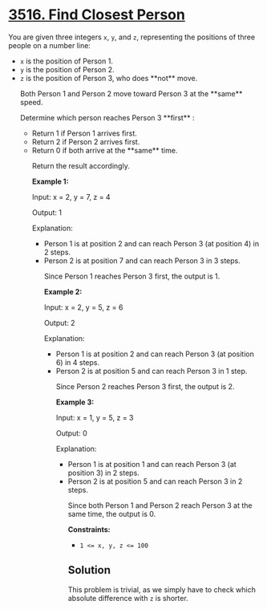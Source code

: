 # [3516. Find Closest Person](https://leetcode.com/problems/find-closest-person/description/?envType=daily-question&envId=2025-09-04)

<p data-end="116" data-start="0">You are given three integers <code data-end="33" data-start="30">x</code>, <code data-end="38" data-start="35">y</code>, and <code data-end="47" data-start="44">z</code>, representing the positions of three people on a number line:

<ul data-end="252" data-start="118">
<li data-end="154" data-start="118"><code data-end="123" data-start="120">x</code> is the position of Person 1.
<li data-end="191" data-start="155"><code data-end="160" data-start="157">y</code> is the position of Person 2.
<li data-end="252" data-start="192"><code data-end="197" data-start="194">z</code> is the position of Person 3, who does **not**  move.

<p data-end="322" data-start="254">Both Person 1 and Person 2 move toward Person 3 at the **same**  speed.

<p data-end="372" data-start="324">Determine which person reaches Person 3 **first** :

<ul data-end="505" data-start="374">
<li data-end="415" data-start="374">Return 1 if Person 1 arrives first.
<li data-end="457" data-start="416">Return 2 if Person 2 arrives first.
<li data-end="505" data-start="458">Return 0 if both arrive at the **same**  time.

<p data-end="537" data-is-last-node="" data-is-only-node="" data-start="507">Return the result accordingly.

**Example 1:**

<div class="example-block">
Input: x = 2, y = 7, z = 4

Output: 1

Explanation:

<ul data-end="258" data-start="113">
<li data-end="193" data-start="113">Person 1 is at position 2 and can reach Person 3 (at position 4) in 2 steps.
<li data-end="258" data-start="194">Person 2 is at position 7 and can reach Person 3 in 3 steps.

<p data-end="317" data-is-last-node="" data-is-only-node="" data-start="260">Since Person 1 reaches Person 3 first, the output is 1.

**Example 2:**

<div class="example-block">
Input: x = 2, y = 5, z = 6

Output: 2

Explanation:

<ul data-end="245" data-start="92">
<li data-end="174" data-start="92">Person 1 is at position 2 and can reach Person 3 (at position 6) in 4 steps.
<li data-end="245" data-start="175">Person 2 is at position 5 and can reach Person 3 in 1 step.

<p data-end="304" data-is-last-node="" data-is-only-node="" data-start="247">Since Person 2 reaches Person 3 first, the output is 2.

**Example 3:**

<div class="example-block">
Input: x = 1, y = 5, z = 3

Output: 0

Explanation:

<ul data-end="245" data-start="92">
<li data-end="174" data-start="92">Person 1 is at position 1 and can reach Person 3 (at position 3) in 2 steps.
<li data-end="245" data-start="175">Person 2 is at position 5 and can reach Person 3 in 2 steps.

<p data-end="304" data-is-last-node="" data-is-only-node="" data-start="247">Since both Person 1 and Person 2 reach Person 3 at the same time, the output is 0.

**Constraints:**

- <code>1 <= x, y, z <= 100</code>

## Solution

This problem is trivial, as we simply have to check which absolute difference with `z` is shorter.